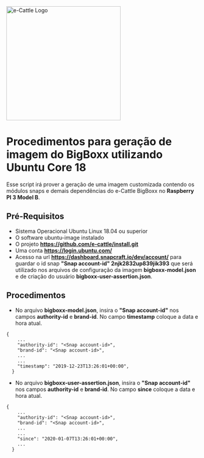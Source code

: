<img src="https://raw.githubusercontent.com/e-cattle/art/master/eCattle.pnghttps://raw.githubusercontent.com/e-cattle/art/master/eCattle.png" width="300" alt="e-Cattle Logo" />

# Procedimentos para geração de imagem do BigBoxx utilizando Ubuntu Core 18

Esse script irá prover a geração de uma imagem customizada contendo os módulos snaps e demais dependências do e-Cattle BigBoxx no **Raspberry PI 3 Model B**.

## Pré-Requisitos

- Sistema Operacional Ubuntu Linux 18.04 ou superior
- O software ubuntu-image instalado
- O projeto **https://github.com/e-cattle/install.git**
- Uma conta **https://login.ubuntu.com/**
- Acesso na url **https://dashboard.snapcraft.io/dev/account/** para guardar o id snap **"Snap account-id" 2njk2832up839jik393** que será utilizado nos arquivos de configuração da imagem **bigboxx-model.json** e de criação do usuário **bigboxx-user-assertion.json**.

## Procedimentos

- No arquivo **bigboxx-model.json**, insira o **"Snap account-id"** nos campos **authority-id** e **brand-id**. No campo **timestamp** coloque a data e hora atual.

```shell
{
    ...
    "authority-id": "<Snap account-id>",
    "brand-id": "<Snap account-id>",
    ...
    ...
    "timestamp": "2019-12-23T13:26:01+00:00",
  }
```

- No arquivo **bigboxx-user-assertion.json**, insira o **"Snap account-id"** nos campos **authority-id** e **brand-id**. No campo **since** coloque a data e hora atual.

```shell
{
    ...
    "authority-id": "<Snap account-id>",
    "brand-id": "<Snap account-id>",
    ...
    ...
    "since": "2020-01-07T13:26:01+00:00",
    ...
  }
```
